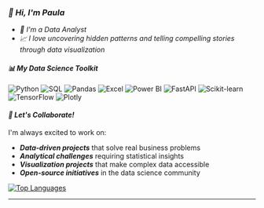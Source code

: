 ### *👋 Hi, I'm Paula*
- *💞️ I'm a Data Analyst*
- *📈 I love uncovering hidden patterns and telling compelling stories through data visualization*

#### *📊 My Data Science Toolkit*
![Python](https://img.shields.io/badge/-Python-9D4EDD?style=flat-square&logo=python&logoColor=white)
![SQL](https://img.shields.io/badge/-SQL-B19CD9?style=flat-square&logo=mysql&logoColor=white)
![Pandas](https://img.shields.io/badge/-Pandas-7B2CBF?style=flat-square&logo=pandas&logoColor=white)
![Excel](https://img.shields.io/badge/-Excel-C77DFF?style=flat-square&logo=microsoftexcel&logoColor=white)
![Power BI](https://img.shields.io/badge/-Power%20BI-E0AAFF?style=flat-square&logo=powerbi&logoColor=black)
![FastAPI](https://img.shields.io/badge/-FastAPI-DA70D6?style=flat-square&logo=fastapi&logoColor=white)
![Scikit-learn](https://img.shields.io/badge/-Scikit--learn-DDA0DD?style=flat-square&logo=scikit-learn&logoColor=white)
![TensorFlow](https://img.shields.io/badge/-TensorFlow-F8BBD9?style=flat-square&logo=tensorflow&logoColor=white)
![Plotly](https://img.shields.io/badge/-Plotly-E6E6FA?style=flat-square&logo=plotly&logoColor=black)


#### *🤝 Let's Collaborate!*
I'm always excited to work on:
-  ***Data-driven projects*** that solve real business problems
-  ***Analytical challenges*** requiring statistical insights
-  ***Visualization projects*** that make complex data accessible
-  ***Open-source initiatives*** in the data science community


[![Top Languages](https://github-readme-stats.vercel.app/api/top-langs/?username=PaulaBesst&layout=compact&theme=radical)](https://github.com/PaulaBesst)

<!-- Alternative stats services if the above doesn't work -->
<!-- 
![GitHub Stats](https://github-readme-stats-sigma-five.vercel.app/api?username=PaulaBesst&show_icons=true&theme=radical)
![GitHub Streak](https://streak-stats.demolab.com/?user=PaulaBesst&theme=radical)
-->
---
